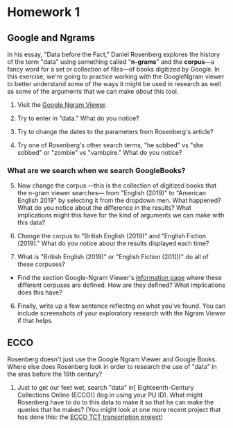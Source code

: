 # Homework 1

## Google and Ngrams

In his essay, "Data before the Fact," Daniel Rosenberg explores the history of the term "data" using something called "**n-grams**" and the **corpus**––a fancy word for a set or collection of files––of books digitized by Google. In this exercise, we're going to practice working with the GoogleNgram viewer to better understand some of the ways it might be used in research as well as some of the arguments that we can make *about* this tool.

1. Visit the [Google Ngram Viewer](https://books.google.com/ngrams).

2. Try to enter in "data."  What do you notice?

3. Try to change the dates to the parameters from Rosenberg's article?

4. Try one of Rosenberg's other search terms, "he sobbed" vs "she sobbed" or "zombie" vs "vambpire." What do you notice?

### What are we search when we search GoogleBooks?

5. Now change the corpus ––this is the collection of digitized books that the n-gram viewer searches–– from "English (2019)" to  "American English 2019" by selecting it from the dropdown men. What happened? What do you notice about the difference in the results? What implications might this have for the kind of arguments we can make with this data?

5. Change the corpus to "British English (2019)" and "English Fiction (2019)." What do you notice about the results displayed each time?

5. What *is* "British English (2019)" or "English Fiction (201())" do all of these corpuses?

- Find the section Google-Ngram Viewer's [information page](https://books.google.com/ngrams/info#) where these different corpuses are defined. How are they defined?  What implications does this have?

6. Finally, write up a few sentence reflectng on what you've found. You can include screenshots of your exploratory research with the Ngram Viewer if that helps. 


## ECCO 

Rosenberg doesn't just use the Google Ngram Viewer and Google Books. Where else does Rosenberg look in order to research the use of "data" in the eras before the 19th century?

1. Just to get our feet wet, search "data" in[ Eighteenth-Century Collections Online (ECCO)] (log in using your PU ID). What might Rosenberg have to do to this data to make it so that he can make the queries that he makes? (You might look at one more recent project that has done this: the [ECCO TCT transcription project](https://github.com/Early-Modern-OCR/TCP-ECCO-texts))
